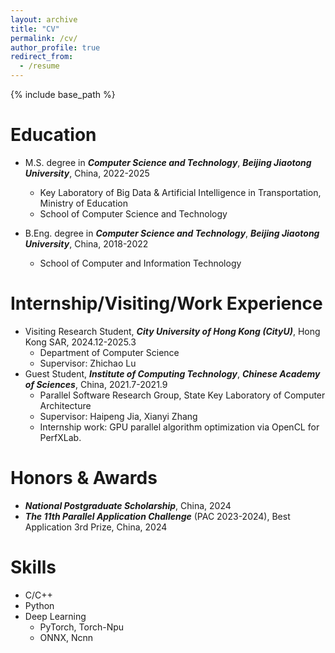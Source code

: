 ```yaml
---
layout: archive
title: "CV"
permalink: /cv/
author_profile: true
redirect_from:
  - /resume
---
```


{% include base_path %}

Education
======
<!-- * Ph.D in Version Control Theory, GitHub University, 2018 (expected) -->
* M.S. degree in ***Computer Science and Technology***, ***Beijing Jiaotong University***, China, 2022-2025
  * Key Laboratory of Big Data & Artificial Intelligence in Transportation, Ministry of Education
  * School of Computer Science and Technology

* B.Eng. degree in ***Computer Science and Technology***, ***Beijing Jiaotong University***, China, 2018-2022
  * School of Computer and Information Technology

Internship/Visiting/Work Experience
======
* Visiting Research Student, ***City University of Hong Kong (CityU)***, Hong Kong SAR, 2024.12-2025.3
  * Department of Computer Science
  * Supervisor: Zhichao Lu
* Guest Student, ***Institute of Computing Technology***, ***Chinese Academy of Sciences***, China, 2021.7-2021.9
  * Parallel Software Research Group, State Key Laboratory of Computer Architecture
  * Supervisor: Haipeng Jia, Xianyi Zhang
  * Internship work: GPU parallel algorithm optimization via OpenCL for PerfXLab.

Honors & Awards
======
* ***National Postgraduate Scholarship***, China, 2024
* ***The 11th Parallel Application Challenge*** (PAC 2023-2024), Best Application 3rd Prize, China, 2024

Skills
======
* C/C++
* Python
* Deep Learning
  * PyTorch, Torch-Npu
  * ONNX, Ncnn

<!--
Publications
======
  <ul>{% for post in site.publications %}
    {% include archive-single-cv.html %}
  {% endfor %}</ul>
  -->
